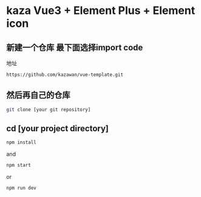 # kaza Vue3 + Element Plus + Element icon

## 新建一个仓库 最下面选择import code

地址

```sh
https://github.com/kazawan/vue-template.git
```

## 然后再自己的仓库
```sh
git clone [your git repository]
```

## cd [your project directory]

```sh
npm install
```

and
```sh
npm start
```

or
```sh
npm run dev
```


